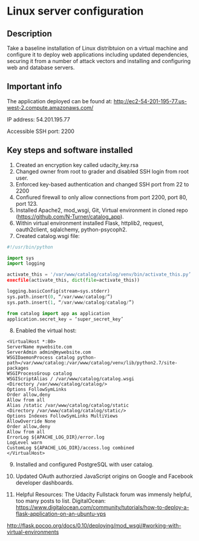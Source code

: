 # Linux server configuration

## Description
Take a baseline installation of Linux distribtuion on a virtual machine and configure it to deploy web applications including updated dependencies, securing it from a number of attack vectors and installing and configuring web and database servers.


## Important info

The application deployed can be found at: http://ec2-54-201-195-77.us-west-2.compute.amazonaws.com/

IP address: 54.201.195.77

Accessible SSH port: 2200

## Key steps and software installed
1) Created an encryption key called udacity_key.rsa
2) Changed owner from root to grader and disabled SSH login from root user. 
3) Enforced key-based authentication and changed SSH port from 22 to 2200
4) Confiured firewall to only allow connections from port 2200, port 80, port 123.
5) Installed Apache2, mod_wsgi, Git, Virtual environment in cloned repo (https://github.com/N-Turner/catalog_app).
6) Within virtual environment installed Flask, httplib2, request, oauth2client, sqlalchemy, python-psycoph2.
7) Created catalog.wsgi file:
```python
#!/usr/bin/python

import sys
import logging

activate_this = '/var/www/catalog/catalog/venv/bin/activate_this.py’
execfile(activate_this, dict(file=activate_this))

logging.basicConfig(stream=sys.stderr)
sys.path.insert(0, “/var/www/catalog/”)
sys.path.insert(1, “/var/www/catalog/catalog/”)

from catalog import app as application
application.secret_key = ‘super_secret_key’

```
8) Enabled the virtual host: 
```
<VirtualHost *:80>
ServerName mywebsite.com
ServerAdmin admin@mywebsite.com
WSGIDaemonProcess catalog python-path=/var/www/catalog:/var/www/catalog/venv/lib/python2.7/site-packages
WSGIProcessGroup catalog
WSGIScriptAlias / /var/www/catalog/catalog.wsgi
<Directory /var/www/catalog/catalog/>
Options FollowSymLinks
Order allow,deny
Allow from all
Alias /static /var/www/catalog/catalog/static
<Directory /var/www/catalog/catalog/static/>
Options Indexes FollowSymLinks MultiViews
AllowOverride None
Order allow,deny
Allow from all
ErrorLog ${APACHE_LOG_DIR}/error.log
LogLevel warn
CustomLog ${APACHE_LOG_DIR}/access.log combined
</VirtualHost>
```
9) Installed and configured PostgreSQL with user catalog.

10) Updated OAuth authorzied JavaScript origins on Google and Facebook developer dashboards. 

11) Helpful Resources:
The Udacity Fullstack forum was immensly helpful, too many posts to list. 
DigitalOcean: https://www.digitalocean.com/community/tutorials/how-to-deploy-a-flask-application-on-an-ubuntu-vps

http://flask.pocoo.org/docs/0.10/deploying/mod_wsgi/#working-with-virtual-environments